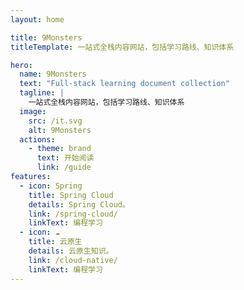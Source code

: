 ```yaml
---
layout: home

title: 9Monsters
titleTemplate: 一站式全栈内容网站，包括学习路线、知识体系

hero:
  name: 9Monsters
  text: "Full-stack learning document collection"
  tagline: |
    一站式全栈内容网站，包括学习路线、知识体系
  image:
    src: /it.svg
    alt: 9Monsters
  actions:
    - theme: brand
      text: 开始阅读
      link: /guide
features:
  - icon: Spring
    title: Spring Cloud
    details: Spring Cloud。
    link: /spring-cloud/
    linkText: 编程学习
  - icon: ☁️
    title: 云原生
    details: 云原生知识。
    link: /cloud-native/
    linkText: 编程学习
---
```


<script setup>
import {
  VPTeamPage,
  VPTeamPageTitle,
  VPTeamMembers
} from 'vitepress/theme';

const members = [
  {
    avatar: 'https://www.github.com/9Monsters.png',
    name: '9Monsters wang',
    title: '逆水行舟，不进则退',
    desc: 'BE Developer<br/>Creator @ <a href="https://github.com/9Monsters" target="_blank">9Monsters</a>',
    links: [
      { icon: 'github', link: 'https://github.com/9Monsters' },
      {
       icon: { svg: '"fa-solid fa-user-secret"' } ,link: "https://space.bilibili.com/111",
      },
    ]
  }
]
</script>

<DataPanel/>